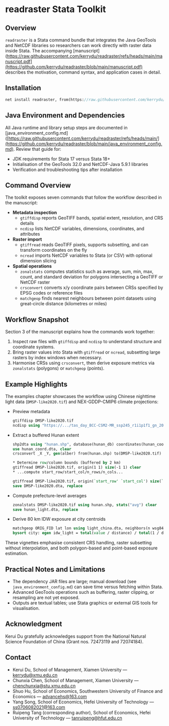 # readraster Stata Toolkit

## Overview

`readraster` is a Stata command bundle that integrates the Java GeoTools and NetCDF libraries so researchers can work directly with raster data inside Stata. The accompanying [manuscript](https://raw.githubusercontent.com/kerrydu/readraster/refs/heads/main/manuscript.pdf](https://github.com/kerrydu/readraster/blob/main/manuscript.pdf) describes the motivation, command syntax, and application cases in detail.

## Installation

```stata
net install readraster, from(https://raw.githubusercontent.com/kerrydu/readraster/refs/heads/main/)
```

## Java Environment and Dependencies

All Java runtime and library setup steps are documented in [java_environment_config.md]([https://raw.githubusercontent.com/kerrydu/readraster/refs/heads/main/](https://github.com/kerrydu/readraster/blob/main/java_environment_config.md). Review that guide for:

- JDK requirements for Stata 17 versus Stata 18+
- Initialisation of the GeoTools 32.0 and NetCDF-Java 5.9.1 libraries
- Verification and troubleshooting tips after installation

## Command Overview

The toolkit exposes seven commands that follow the workflow described in the manuscript:

- **Metadata inspection**
  - `gtiffdisp` reports GeoTIFF bands, spatial extent, resolution, and CRS details
  - `ncdisp` lists NetCDF variables, dimensions, coordinates, and attributes
- **Raster import**
  - `gtiffread` reads GeoTIFF pixels, supports subsetting, and can transform coordinates on the fly
  - `ncread` imports NetCDF variables to Stata (or CSV) with optional dimension slicing
- **Spatial operations**
  - `zonalstats` computes statistics such as average, sum, min, max, count, and standard deviation for polygons intersecting a GeoTIFF or NetCDF raster
  - `crsconvert` converts x/y coordinate pairs between CRSs specified by EPSG codes or reference files
  - `matchgeop` finds nearest neighbours between point datasets using great-circle distance (kilometres or miles)

## Workflow Snapshot

Section 3 of the manuscript explains how the commands work together:

1. Inspect raw files with `gtiffdisp` and `ncdisp` to understand structure and coordinate systems.
2. Bring raster values into Stata with `gtiffread` or `ncread`, subsetting large rasters by index windows when necessary.
3. Harmonise CRSs using `crsconvert`, then derive exposure metrics via `zonalstats` (polygons) or `matchgeop` (points).

## Example Highlights

The examples chapter showcases the workflow using Chinese nighttime light data (`DMSP-like2020.tif`) and NEX-GDDP-CMIP6 climate projections:

- Preview metadata
  ```stata
  gtiffdisp DMSP-like2020.tif
  ncdisp using "https://.../tas_day_BCC-CSM2-MR_ssp245_r1i1p1f1_gn_2050.nc"
  ```
- Extract a buffered Hunan extent
  ```stata
  shp2dta using "hunan.shp", database(hunan_db) coordinates(hunan_coord)
  use hunan_coord.dta, clear
  crsconvert _X _Y, gen(alber) from(hunan.shp) to(DMSP-like2020.tif)

  * Determine row/column bounds (buffered by 2 km)
  gtiffread DMSP-like2020.tif, origin(1 1) size(-1 1) clear
  * ...compute start_row/start_col/n_rows/n_cols...

  gtiffread DMSP-like2020.tif, origin(`start_row' `start_col') size(`n_rows' `n_cols') clear
  save DMSP-like2020.dta, replace
  ```
- Compute prefecture-level averages
  ```stata
  zonalstats DMSP-like2020.tif using hunan.shp, stats("avg") clear
  save hunan_light.dta, replace
  ```
- Derive 80 km IDW exposure at city centroids
  ```stata
  matchgeop ORIG_FID lat lon using light_china.dta, neighbors(n wsg84_y wsg84_x) within(80) gen(distance)
  bysort city: egen idw_light = total(value / distance) / total(1 / distance)
  ```

These vignettes emphasise consistent CRS handling, raster subsetting without interpolation, and both polygon-based and point-based exposure estimation.

## Practical Notes and Limitations

- The dependency JAR files are large; manual download (see `java_environment_config.md`) can save time versus fetching within Stata.
- Advanced GeoTools operations such as buffering, raster clipping, or resampling are not yet exposed.
- Outputs are textual tables; use Stata graphics or external GIS tools for visualisation.

## Acknowledgment

Kerui Du gratefully acknowledges support from the National Natural Science Foundation of China (Grant nos. 72473119 and 72074184).

## Contact

- Kerui Du, School of Management, Xiamen University — kerrydu@xmu.edu.cn
- Chunxia Chen, School of Management, Xiamen University — chenchunxia@stu.xmu.edu.cn
- Shuo Hu, School of Economics, Southwestern University of Finance and Economics — advancehs@163.com
- Yang Song, School of Economics, Hefei University of Technology — ss0706082021@163.com
- Ruipeng Tang (corresponding author), School of Economics, Hefei University of Technology — tanruipeng@hfut.edu.cn


